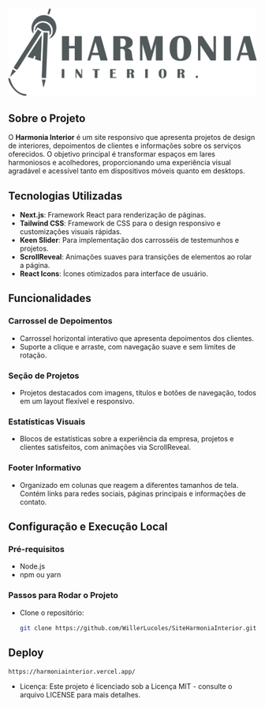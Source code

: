 #

![Harmonia Interior Logo](./public/Logo_HarmoniaInterior.png)

## Sobre o Projeto

O **Harmonia Interior** é um site responsivo que apresenta projetos de design de interiores, depoimentos de clientes e informações sobre os serviços oferecidos. O objetivo principal é transformar espaços em lares harmoniosos e acolhedores, proporcionando uma experiência visual agradável e acessível tanto em dispositivos móveis quanto em desktops.

## Tecnologias Utilizadas

- **Next.js**: Framework React para renderização de páginas.
- **Tailwind CSS**: Framework de CSS para o design responsivo e customizações visuais rápidas.
- **Keen Slider**: Para implementação dos carrosséis de testemunhos e projetos.
- **ScrollReveal**: Animações suaves para transições de elementos ao rolar a página.
- **React Icons**: Ícones otimizados para interface de usuário.
  
## Funcionalidades

### Carrossel de Depoimentos
- Carrossel horizontal interativo que apresenta depoimentos dos clientes.
- Suporte a clique e arraste, com navegação suave e sem limites de rotação.

### Seção de Projetos
- Projetos destacados com imagens, títulos e botões de navegação, todos em um layout flexível e responsivo.
  
### Estatísticas Visuais
- Blocos de estatísticas sobre a experiência da empresa, projetos e clientes satisfeitos, com animações via ScrollReveal.

### Footer Informativo
- Organizado em colunas que reagem a diferentes tamanhos de tela. Contém links para redes sociais, páginas principais e informações de contato.

## Configuração e Execução Local

### Pré-requisitos

- Node.js
- npm ou yarn

### Passos para Rodar o Projeto

- Clone o repositório:
   ```bash
   git clone https://github.com/WillerLucoles/SiteHarmoniaInterior.git

## Deploy
    https://harmoniainterior.vercel.app/


- Licença:
    Este projeto é licenciado sob a Licença MIT - consulte o arquivo LICENSE para mais detalhes.